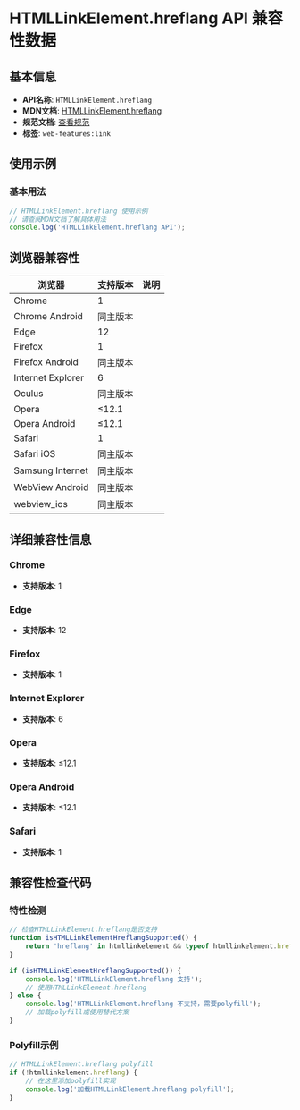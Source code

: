 # HTMLLinkElement.hreflang API 兼容性数据

## 基本信息

- **API名称**: `HTMLLinkElement.hreflang`
- **MDN文档**: [HTMLLinkElement.hreflang](https://developer.mozilla.org/docs/Web/API/HTMLLinkElement/hreflang)
- **规范文档**: [查看规范](https://html.spec.whatwg.org/multipage/semantics.html#dom-link-hreflang)
- **标签**: `web-features:link`

## 使用示例

### 基本用法

```javascript
// HTMLLinkElement.hreflang 使用示例
// 请查阅MDN文档了解具体用法
console.log('HTMLLinkElement.hreflang API');
```

## 浏览器兼容性

| 浏览器 | 支持版本 | 说明 |
|--------|----------|------|
| Chrome | 1 |  |
| Chrome Android | 同主版本 |  |
| Edge | 12 |  |
| Firefox | 1 |  |
| Firefox Android | 同主版本 |  |
| Internet Explorer | 6 |  |
| Oculus | 同主版本 |  |
| Opera | ≤12.1 |  |
| Opera Android | ≤12.1 |  |
| Safari | 1 |  |
| Safari iOS | 同主版本 |  |
| Samsung Internet | 同主版本 |  |
| WebView Android | 同主版本 |  |
| webview_ios | 同主版本 |  |

## 详细兼容性信息

### Chrome

- **支持版本**: 1

### Edge

- **支持版本**: 12

### Firefox

- **支持版本**: 1

### Internet Explorer

- **支持版本**: 6

### Opera

- **支持版本**: ≤12.1

### Opera Android

- **支持版本**: ≤12.1

### Safari

- **支持版本**: 1

## 兼容性检查代码

### 特性检测

```javascript
// 检查HTMLLinkElement.hreflang是否支持
function isHTMLLinkElementHreflangSupported() {
    return 'hreflang' in htmllinkelement && typeof htmllinkelement.hreflang === 'function';
}

if (isHTMLLinkElementHreflangSupported()) {
    console.log('HTMLLinkElement.hreflang 支持');
    // 使用HTMLLinkElement.hreflang
} else {
    console.log('HTMLLinkElement.hreflang 不支持，需要polyfill');
    // 加载polyfill或使用替代方案
}
```

### Polyfill示例

```javascript
// HTMLLinkElement.hreflang polyfill
if (!htmllinkelement.hreflang) {
    // 在这里添加polyfill实现
    console.log('加载HTMLLinkElement.hreflang polyfill');
}
```

